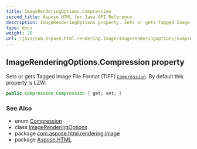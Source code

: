 ```yaml
---
title: ImageRenderingOptions.Compression
second_title: Aspose.HTML for Java API Reference
description: ImageRenderingOptions property. Sets or gets Tagged Image File Format TIFF Compression. By default this property is LZW
type: docs
weight: 20
url: /java/com.aspose.html.rendering.image/imagerenderingoptions/compression/
---
```

## ImageRenderingOptions.Compression property

Sets or gets Tagged Image File Format (TIFF) [`Compression`](../../compression/). By default this property is LZW.

```java
public Compression Compression { get; set; }
```

### See Also

* enum [Compression](../../compression/)
* class [ImageRenderingOptions](../)
* package [com.aspose.html.rendering.image](../../imagerenderingoptions/)
* package [Aspose.HTML](../../../)
